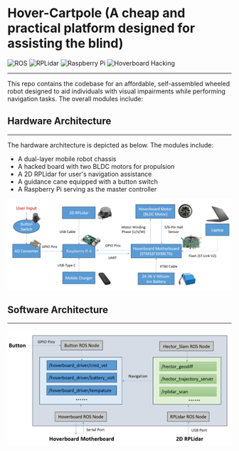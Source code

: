 # Hover-Cartpole (A cheap and practical platform designed for assisting the blind)

![ROS](https://img.shields.io/badge/ROS-noetic-brightgreen?logo=ros)
![RPLidar](https://img.shields.io/badge/RPLidar-A1-blue)
![Raspberry Pi](https://img.shields.io/badge/RaspberryPi-4-red?logo=raspberrypi)
![Hoverboard Hacking](https://img.shields.io/badge/Hoverboard_Hacking-Gen1-yellow)

---

This repo contains the codebase for an affordable, self-assembled wheeled robot designed to aid individuals with visual
impairments while performing navigation tasks. The overall modules include:

## Hardware Architecture

---

The hardware architecture is depicted as below. The modules include:

* A dual-layer mobile robot chassis
* A hacked board with two BLDC motors for propulsion
* A 2D RPLidar for user's navigation assistance
* A guidance cane equipped with a button switch
* A Raspberry Pi serving as the master controller

<p align="center"><img src="docs/hardware.png"/></p>

## Software Architecture

---

<p align="center"><img src="docs/software.png"/></p>
